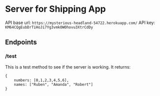 # Server for Shipping App

API base url: `https://mysterious-headland-54722.herokuapp.com/`
API key: `KM64CQgEubDrTiHoJi7Yg3vmkOWOhovu3XtrCdDy`

## Endpoints
### /test   

This is a test method to see if the server is working. It returns: 
```
{
	numbers: [0,1,2,3,4,5,6],
	names: ["Ruben", "Amanda", "Robert"]
}
```


